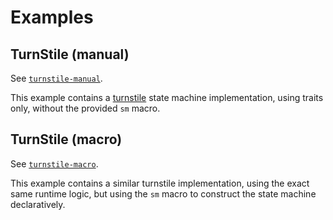 # Examples

## TurnStile (manual)

See [`turnstile-manual`](./turnstile-manual).

This example contains a [turnstile](https://en.wikipedia.org/wiki/Turnstile)
state machine implementation, using traits only, without the provided `sm`
macro.

## TurnStile (macro)

See [`turnstile-macro`](./turnstile-macro).

This example contains a similar turnstile implementation, using the exact same
runtime logic, but using the `sm` macro to construct the state machine
declaratively.
